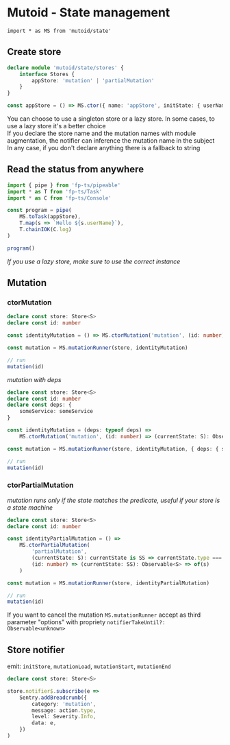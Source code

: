 # Mutoid - State management

`import * as MS from 'mutoid/state'`

## Create store

```typescript
declare module 'mutoid/state/stores' {
    interface Stores {
        appStore: 'mutation' | 'partialMutation'
    }
}

const appStore = () => MS.ctor({ name: 'appStore', initState: { userName: 'Marco' } })
```

You can choose to use a singleton store or a lazy store. In some cases, to use a lazy store it's a better choice  
If you declare the store name and the mutation names with module augmentation, the notifier can inference the mutation name in the subject  
In any case, if you don't declare anything there is a fallback to string


## Read the status from anywhere

```typescript
import { pipe } from 'fp-ts/pipeable'
import * as T from 'fp-ts/Task'
import * as C from 'fp-ts/Console'

const program = pipe(
    MS.toTask(appStore),
    T.map(s => `Hello ${s.userName}`),
    T.chainIOK(C.log)
)

program()
```

_If you use a lazy store, make sure to use the correct instance_

## Mutation

### ctorMutation

```typescript
declare const store: Store<S>
declare const id: number

const identityMutation = () => MS.ctorMutation('mutation', (id: number) => (currentState: S): Observable<S> => of(s))

const mutation = MS.mutationRunner(store, identityMutation)

// run
mutation(id)
```

_mutation with deps_

```typescript
declare const store: Store<S>
declare const id: number
declare const deps: {
    someService: someService
}

const identityMutation = (deps: typeof deps) =>
    MS.ctorMutation('mutation', (id: number) => (currentState: S): Observable<S> => of(s))

const mutation = MS.mutationRunner(store, identityMutation, { deps: { someService } })

// run
mutation(id)
```

### ctorPartialMutation

_mutation runs only if the state matches the predicate, useful if your store is a state machine_

```typescript
declare const store: Store<S>
declare const id: number

const identityPartialMutation = () =>
    MS.ctorPartialMutation(
        'partialMutation',
        (currentState: S): currentState is SS => currentState.type === 'ss',
        (id: number) => (currentState: SS): Observable<S> => of(s)
    )

const mutation = MS.mutationRunner(store, identityPartialMutation)

// run
mutation(id)
```

If you want to cancel the mutation `MS.mutationRunner` accept as third parameter "options" with propriety `notifierTakeUntil?: Observable<unknown>`

## Store notifier

emit: `initStore`, `mutationLoad`, `mutationStart`, `mutationEnd`

```typescript
declare const store: Store<S>

store.notifier$.subscribe(e =>
    Sentry.addBreadcrumb({
        category: 'mutation',
        message: action.type,
        level: Severity.Info,
        data: e,
    })
)
```
